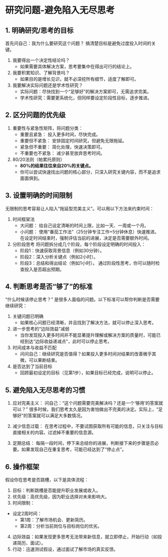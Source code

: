 # 研究问题-避免陷入无尽思考

## 1. 明确研究/思考的目标

首先问自己：我为什么要研究这个问题？
搞清楚目标是避免过度投入时间的关键。

1. 我要得出一个决定性结论吗？
    - 如果需要具体解决方案，思考要集中在得出可行的结论上。
2. 我要积累知识、了解背景吗？
    - 如果目的是增长见识，就不必深挖所有细节，适度了解即可。
3. 我要解决实际问题还是学术性研究？
    - 实际问题：尽快找到一个“足够好”的解决方案即可，无需追求完美。
    - 学术性研究：需要更系统化，但同样要设定阶段性目标，逐步推进。


## 2. 区分问题的优先级
1. 重要性与紧急性矩阵，将问题分类：
    - 重要且紧急： 投入更多时间，尽快完成。
    - 重要但不紧急： 安排固定时间研究，但避免无限拖延。
    - 紧急但不重要： 简化处理，快速决策即可。
    - 不重要也不紧急： 减少甚至放弃思考时间。
2. 80/20法则（帕累托原则）
    - **80%的结果往往来自20%的关键点。**
    - 你可以尝试快速找出问题的核心部分，只深入研究关键内容，而不是追求面面俱到。


## 3. 设置明确的时间限制
无限制的思考容易让人陷入“拖延型完美主义”。可以用以下方法来约束时间：

1. 时间框架法
    - 大问题： 给自己设定清晰的时间上限，比如一天、一周或一个月。
    - 小问题： 使用“番茄工作法”（25分钟专注工作+5分钟休息）快速推进。
在设定时间结束时，强制评估当前的进展，决定是否需要额外时间。
2. 分阶段思考
将问题拆分成几个阶段，每个阶段设定明确的时间投入：
    - 阶段1：快速获取背景信息（例如30分钟）。
    - 阶段2：深入分析关键点（例如2小时）。
    - 阶段3：总结和得出结论（例如1小时）。
通过阶段性思考，你可以随时检查投入是否超出预期。

## 4. 判断思考是否“够了”的标准

“什么时候该停止思考？” 是很多人面临的问题。以下标准可以帮你判断是否需要继续研究：

1. 关键问题已明确
    - 如果核心问题已经清晰，并且找到了解决方法，就可以停止深入思考。
2. 进一步思考的“边际效益”减弱
    - 当你发现投入更多时间并不能显著提升理解或解决方案的质量时，可能已经到达“边际收益递减点”，此时可以停止思考。
3. 时间成本与收益不匹配
    - 问问自己：继续研究是否值得？如果投入更多时间对结果的改善微乎其微，可以果断结束。
4. 是否达到了当前目标
    - 回顾最初设定的目标（见第1步），如果目标已经完成，说明可以停止。


## 5. 避免陷入无尽思考的习惯
1. 应对完美主义：
问自己：“这个问题需要完美解决吗？还是一个‘够用’的答案就可以？”
很多时候，我们思考太久是因为害怕做出不完美的决定。实际上，“足够好”的答案就可以满足大多数情况。

2. 减少信息过载：
在思考过程中，不要试图获取所有可能的信息，只关注与目标直接相关的内容。过滤掉不重要的信息源。

3. 定期总结：
每隔一段时间，停下来总结你的进展，判断接下来的步骤是否必要。如果发现自己在重复思考，可能已经达到了“停止点”。

## 6. 操作框架

假设你在思考是否跳槽，以下是具体流程：

1. 目标：判断跳槽是否能提升职业发展或收入。
2. 优先级：高优先级，因为职业选择对未来影响大。
3. 时间限制：
- 设定2周时间：
    - 第1周：了解市场机会、更新简历。
    - 第2周：分析当前岗位与目标岗位的优劣。
4. 边际效益：如果发现更多思考无法带来新信息，就立即停止，开始行动（如投递简历、面试）。
5. 行动：迅速测试假设，通过面试了解市场的真实反馈。
